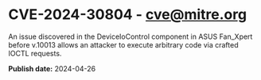 # CVE-2024-30804 - cve@mitre.org

An issue discovered in the DeviceIoControl component in ASUS Fan_Xpert before v.10013 allows an attacker to execute arbitrary code via crafted IOCTL requests.

**Publish date:** 2024-04-26
